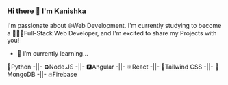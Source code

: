### Hi there 👋 I'm Kanishka

I'm passionate about 🌐Web Development. I'm currently studying to become a 👨🏾‍💻Full-Stack Web Developer, and I'm excited to share my Projects with you!

- 🌱 I’m currently learning...

🐍Python -||- ♻️Node.JS -||- 🅰️Angular -||- ⚛️React -||- 🎐Tailwind CSS -||- 🌿MongoDB -||- 🔥Firebase

<!--
**kanishkasubash/kanishkasubash** is a ✨ _special_ ✨ repository because its `README.md` (this file) appears on your GitHub profile.

Here are some ideas to get you started:

- 🔭 I’m currently working on ...
- 🌱 I’m currently learning ...
- 👯 I’m looking to collaborate on ...
- 🤔 I’m looking for help with ...
- 💬 Ask me about ...
- 📫 How to reach me: ...
- 😄 Pronouns: ...
- ⚡ Fun fact: ...
-->
